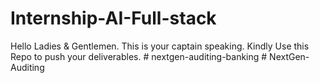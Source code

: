 # Internship-AI-Full-stack
Hello Ladies &amp; Gentlemen. This is your captain speaking. Kindly Use this Repo to push your deliverables. 
#   n e x t g e n - a u d i t i n g - b a n k i n g  
 #   N e x t G e n - A u d i t i n g  
 